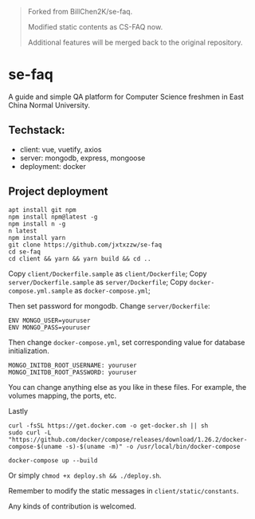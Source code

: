 > Forked from BillChen2K/se-faq.
>
> Modified static contents as CS-FAQ now.
>
> Additional features will be merged back to the original repository.
>

# se-faq

A guide and simple QA platform for Computer Science freshmen in East China Normal University.

## Techstack:

- client: vue, vuetify, axios
- server: mongodb, express, mongoose
- deployment: docker

## Project deployment

```
apt install git npm
npm install npm@latest -g
npm install n -g
n latest
npm install yarn
git clone https://github.com/jxtxzzw/se-faq
cd se-faq
cd client && yarn && yarn build && cd ..
```

Copy `client/Dockerfile.sample` as `client/Dockerfile`;
Copy `server/Dockerfile.sample` as `server/Dockerfile`;
Copy `docker-compose.yml.sample` as `docker-compose.yml`;

Then set password for mongodb. Change `server/Dockerfile`:
```
ENV MONGO_USER=youruser
ENV MONGO_PASS=youruser
```

Then change `docker-compose.yml`, set corresponding value for database initialization.

```
MONGO_INITDB_ROOT_USERNAME: youruser
MONGO_INITDB_ROOT_PASSWORD: youruser
```

You can change anything else as you like in these files. For example, the volumes mapping, the ports, etc.

Lastly
```
curl -fsSL https://get.docker.com -o get-docker.sh || sh
sudo curl -L "https://github.com/docker/compose/releases/download/1.26.2/docker-compose-$(uname -s)-$(uname -m)" -o /usr/local/bin/docker-compose

docker-compose up --build
```

Or simply `chmod +x deploy.sh && ./deploy.sh`.

Remember to modify the static messages in `client/static/constants`.

Any kinds of contribution is welcomed.
